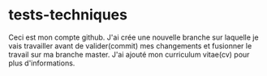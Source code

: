 # tests-techniques
Ceci est mon compte github.
J'ai crée une nouvelle branche sur laquelle je vais travailler avant de valider(commit) mes changements et fusionner le travail sur ma branche master.
J'ai ajouté mon curriculum vitae(cv) pour plus d'informations.
